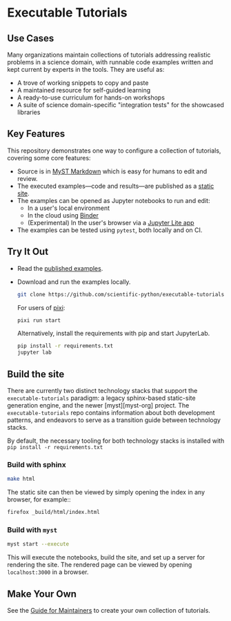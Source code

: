 # Executable Tutorials

## Use Cases

Many organizations maintain collections of tutorials addressing realistic
problems in a science domain, with runnable code examples written and
kept current by experts in the tools. They are useful as:

- A trove of working snippets to copy and paste
- A maintained resource for self-guided learning
- A ready-to-use curriculum for hands-on workshops
- A suite of science domain-specific "integration tests" for the showcased libraries

## Key Features

This repository demonstrates one way to configure a collection of tutorials,
covering some core features:

- Source is in [MyST Markdown][] which is easy for humans to edit and review.
- The executed examples—code and results—are published as a
  [static site][static site example].
- The examples can be opened as Jupyter notebooks to run and edit:
  - In a user's local environment
  - In the cloud using [Binder][binder example]
  - (Experimental) In the user's browser via a [Jupyter Lite app][jupyterlite example]
- The examples can be tested using `pytest`, both locally and on CI.

## Try It Out

- Read the [published examples][static site example].

- Download and run the examples locally.

  ```sh
  git clone https://github.com/scientific-python/executable-tutorials
  ```

  For users of [pixi][]:

  ```sh
  pixi run start
  ```

  Alternatively, install the requirements with pip and start JupyterLab.

  ```sh
  pip install -r requirements.txt
  jupyter lab
  ```
## Build the site

There are currently two distinct technology stacks that support the
`executable-tutorials` paradigm: a legacy sphinx-based static-site generation
engine, and the newer [myst][myst-org] project.
The `executable-tutorials` repo contains information about both development
patterns, and endeavors to serve as a transition guide between technology
stacks.

By default, the necessary tooling for both technology stacks is installed with
`pip install -r requirements.txt`

### Build with sphinx

```bash
make html
```

The static site can then be viewed by simply opening the index in any browser,
for example::

```bash
firefox _build/html/index.html
```

### Build with `myst`

```bash
myst start --execute
```

This will execute the notebooks, build the site, and set up a server for rendering
the site.
The rendered page can be viewed by opening `localhost:3000` in a browser.

## Make Your Own

See the [Guide for Maintainers][] to create your own collection of tutorials.

[Myst Markdown]: https://mystmd.org/guide/typography
[static site example]: https://scientific-python.github.io/exeuctable-tutorials/
[binder example]: https://mybinder.org/v2/gh/scientific-python/executable-tutorials/main
[jupyterlite example]: https://scientific-python.github.io/executable-tutorials/jupyterlite/lab/index.html
[pixi]: https://pixi.sh/
[Guide for Maintainers]: https://scientific-python.github.io/executable-tutorials/maintainer-guide.html
